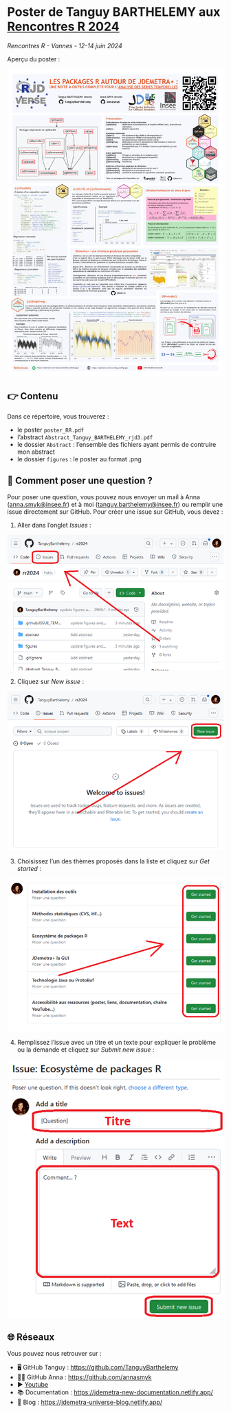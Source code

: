 
<!-- README.md is generated from README.Rmd. Please edit that file -->

# Poster de Tanguy BARTHELEMY aux [Rencontres R 2024](https://rr2024.sciencesconf.org/)

*Rencontres R - Vannes - 12-14 juin 2024*

<!-- badges: start -->
<!-- badges: end -->

Aperçu du poster :

<img src="https://github.com/TanguyBarthelemy/rr2024/blob/main/figures/poster.png?raw=true">

## 👉 Contenu

Dans ce répertoire, vous trouverez :

- le poster `poster_RR.pdf`
- l’abstract `Abstract_Tanguy_BARTHELEMY_rjd3.pdf`
- le dossier `Abstract` : l’ensemble des fichiers ayant permis de
  contruire mon abstract
- le dossier `figures` : le poster au format .png

## 🙋 Comment poser une question ?

Pour poser une question, vous pouvez nous envoyer un mail à Anna
(<anna.smyk@insee.fr>) et à moi (<tanguy.barthelemy@insee.fr>) ou
remplir une issue directement sur GitHub. Pour créer une issue sur
GitHub, vous devez :

1.  Aller dans l’onglet *Issues* :

<p align="center">
<img src="https://github.com/TanguyBarthelemy/rr2024/blob/main/figures/issue/issue_panel.png?raw=true">
</p>

2.  Cliquez sur *New issue* :

<p align="center">

<img src="https://github.com/TanguyBarthelemy/rr2024/blob/main/figures/issue/create_issue.png?raw=true">

3.  Choisissez l’un des thèmes proposés dans la liste et cliquez sur
    *Get started* :

<p align="center">

<img src="https://github.com/TanguyBarthelemy/rr2024/blob/main/figures/issue/choose_issue.png?raw=true">

4.  Remplissez l’issue avec un titre et un texte pour expliquer le
    problème ou la demande et cliquez sur *Submit new issue* :

<p align="center">
<img src="https://github.com/TanguyBarthelemy/rr2024/blob/main/figures/issue/complete_issue.png?raw=true">
</p>

## 🌐 Réseaux

Vous pouvez nous retrouver sur :

- 🖥️ GitHub Tanguy : <https://github.com/TanguyBarthelemy>
- 👨‍💻 GitHub Anna : <https://github.com/annasmyk>
- ▶️ [Youtube](https://www.youtube.com/@TSwithJDemetraandR)
- 📚 Documentation : <https://jdemetra-new-documentation.netlify.app/>
- 📝 Blog : <https://jdemetra-universe-blog.netlify.app/>

